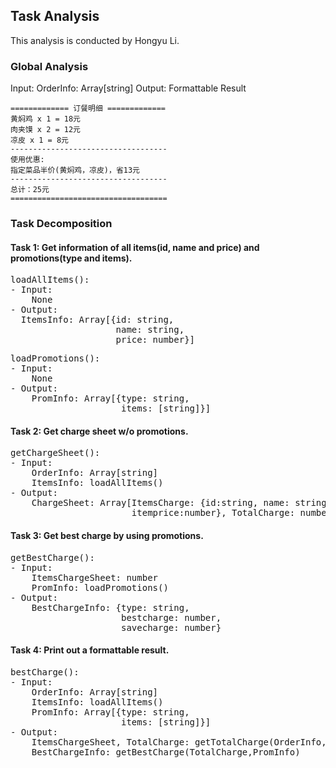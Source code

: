 ## Task Analysis
This analysis is conducted by Hongyu Li.

### Global Analysis
Input:
  OrderInfo: Array[string]
Output:
  Formattable Result
  ```
  ============= 订餐明细 =============
  黄焖鸡 x 1 = 18元
  肉夹馍 x 2 = 12元
  凉皮 x 1 = 8元
  -----------------------------------
  使用优惠:
  指定菜品半价(黄焖鸡，凉皮)，省13元
  -----------------------------------
  总计：25元
  ===================================
  ```

### Task Decomposition
#### Task 1: Get information of all items(id, name and price) and promotions(type and items).
<pre>
loadAllItems():
- Input:  
    None
- Output:  
  ItemsInfo: Array[{id: string,  
                    name: string,  
                    price: number}]
</pre>


<pre>
loadPromotions():
- Input:  
    None
- Output:  
    PromInfo: Array[{type: string,  
                     items: [string]}]
</pre>

#### Task 2: Get charge sheet w/o promotions.
<pre>
getChargeSheet():
- Input:
    OrderInfo: Array[string]
    ItemsInfo: loadAllItems()
- Output:  
    ChargeSheet: Array[ItemsCharge: {id:string, name: string, count: number,      
                       itemprice:number}, TotalCharge: number]  
</pre>

#### Task 3: Get best charge by using promotions.
<pre>
getBestCharge():
- Input:  
    ItemsChargeSheet: number  
    PromInfo: loadPromotions()
- Output:  
    BestChargeInfo: {type: string,  
                     bestcharge: number,  
                     savecharge: number}
</pre>


#### Task 4: Print out a formattable result.
<pre>
bestCharge():
- Input:  
    OrderInfo: Array[string]  
    ItemsInfo: loadAllItems()  
    PromInfo: Array[{type: string,  
                     items: [string]}]
- Output:  
    ItemsChargeSheet, TotalCharge: getTotalCharge(OrderInfo, ItemsInfo)  
    BestChargeInfo: getBestCharge(TotalCharge,PromInfo)
</pre>

